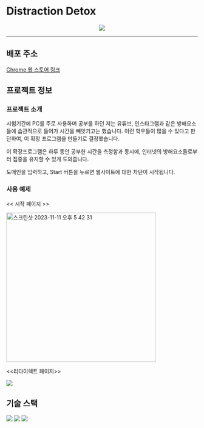 
# Distraction Detox

<p align="center"><img src ="https://github.com/stu442/Distraction_Detox/assets/104495388/bf7a49b9-2826-4665-820a-575bc5a7c461"></p>

---

## 배포 주소

[Chrome 웹 스토어 링크](https://chromewebstore.google.com/detail/goidliaanolbemdkllfnoolafeildiji?hl=ko)

## 프로젝트 정보

### 프로젝트 소개

시험기간에 PC를 주로 사용하며 공부를 하던 저는 유튜브, 인스타그램과 같은 방해요소들에 습관적으로 들어가 시간을 빼앗기고는 했습니다.
이런 학우들이 많을 수 있다고 판단하여, 이 확장 프로그램을 만들기로 결정했습니다.

이 확장프로그램은 하루 동안 공부한 시간을 측정함과 동시에, 인터넷의 방해요소들로부터 집중을 유지할 수 있게 도와줍니다.

도메인을 입력하고, Start 버튼을 누르면 웹사이트에 대한 차단이 시작됩니다.

### 사용 예제

<< 시작 페이지 >>

<img width="394" alt="스크린샷 2023-11-11 오후 5 42 31" src="https://github.com/stu442/Distraction_Detox/assets/104495388/f655e4ed-1286-4974-a50f-76f9f94f47b8">

<<리다이렉트 페이지>>

<img src="https://github.com/stu442/Distraction_Detox/assets/104495388/02cdea65-e3ca-4802-8d64-d538d026b0a5">



## 기술 스택

<img src="https://img.shields.io/badge/html5-E34F26?style=for-the-badge&logo=html5&logoColor=black"> <img src="https://img.shields.io/badge/css3-1572B6?style=for-the-badge&logo=css3&logoColor=black"> <img src="https://img.shields.io/badge/javascript-F7DF1E?style=for-the-badge&logo=javascript&logoColor=black">

